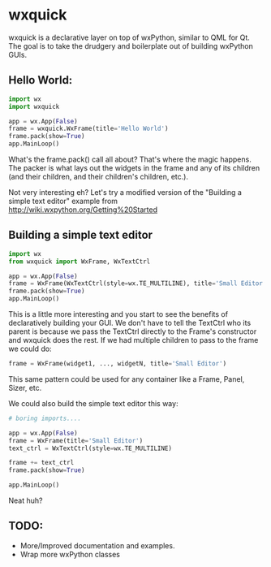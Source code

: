 wxquick
=======

wxquick is a declarative layer on top of wxPython, similar to QML for Qt. The goal is to take the drudgery and boilerplate out of building wxPython GUIs.


Hello World:
------------

```python
import wx
import wxquick

app = wx.App(False)
frame = wxquick.WxFrame(title='Hello World')
frame.pack(show=True)
app.MainLoop()
```

What's the frame.pack() call all about? That's where the magic happens. The packer is what lays out the widgets in the frame and any of its children (and their children, and their children's children, etc.).

Not very interesting eh? Let's try a modified version of the "Building a simple text editor" example from http://wiki.wxpython.org/Getting%20Started


Building a simple text editor
-----------------------------

```python
import wx
from wxquick import WxFrame, WxTextCtrl

app = wx.App(False)
frame = WxFrame(WxTextCtrl(style=wx.TE_MULTILINE), title='Small Editor')
frame.pack(show=True)
app.MainLoop()
```

This is a little more interesting and you start to see the benefits of declaratively building your GUI. We don't have to tell the TextCtrl who its parent is because we pass the TextCtrl directly to the Frame's constructor and wxquick does the rest. If we had multiple children to pass to the frame we could do:

```python
frame = WxFrame(widget1, ..., widgetN, title='Small Editor')
```

This same pattern could be used for any container like a Frame, Panel, Sizer, etc.

We could also build the simple text editor this way:

```python
# boring imports....

app = wx.App(False)
frame = WxFrame(title='Small Editor')
text_ctrl = WxTextCtrl(style=wx.TE_MULTILINE)

frame += text_ctrl
frame.pack(show=True)

app.MainLoop()
```
     
Neat huh?        


TODO:
-----
* More/Improved documentation and examples.
* Wrap more wxPython classes